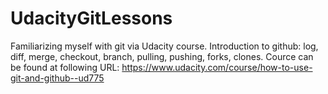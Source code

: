 # UdacityGitLessons

Familiarizing myself with git via Udacity course. 
Introduction to github: log, diff, merge, checkout, branch, pulling, pushing, forks, clones.
Cource can be found at following URL: https://www.udacity.com/course/how-to-use-git-and-github--ud775
